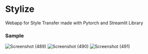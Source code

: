 # Stylize
Webapp for Style Transfer made with Pytorch and Streamlit Library

### Sample

![Screenshot (489)](https://user-images.githubusercontent.com/36896102/125757012-7a55bda4-f801-4cc1-a594-f3e8a39c5949.png)
![Screenshot (490)](https://user-images.githubusercontent.com/36896102/125757030-21ef5160-5898-46b2-8baa-c24b86ddaf2f.png)
![Screenshot (491)](https://user-images.githubusercontent.com/36896102/125757104-e583e93e-a13b-4df4-8ab8-6b2a65066834.png)

